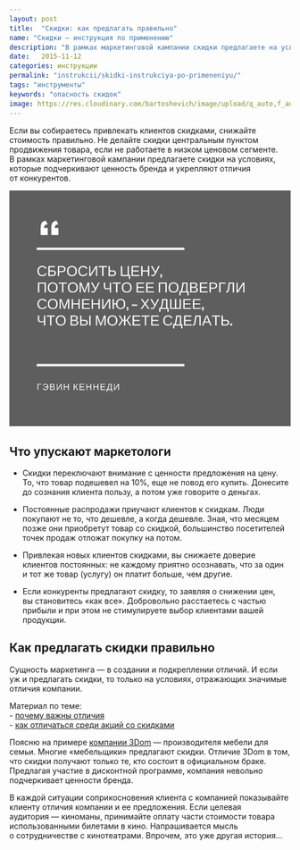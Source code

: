 ```yaml
---
layout: post
title:  "Cкидки: как предлагать правильно"
name: "Скидки — инструкция по применению"
description: "В рамках маркетинговой кампании скидки предлагаете на условиях, которые подчеркивают ценность бренда и укрепляют отличия от конкурентов."
date:   2015-11-12
categories: инструкции
permalink: "instrukcii/skidki-instrukciya-po-primeneniyu/"
tags: "инструменты"
keywords: "опасность скидок"
image: https://res.cloudinary.com/bartoshevich/image/upload/q_auto,f_auto/v1546021421/tizers/tizer-11.jpg
---
```


<p>Если вы&nbsp;собираетесь привлекать клиентов скидками, снижайте стоимость правильно. Не&nbsp;делайте скидки центральным пунктом продвижения товара, если не&nbsp;работаете в&nbsp;низком ценовом сегменте. В&nbsp;рамках маркетинговой кампании предлагаете скидки на&nbsp;условиях, которые подчеркивают ценность бренда и&nbsp;укрепляют отличия от&nbsp;конкурентов.</p>

<img src="/images/discount1.jpg" alt="скидки">

<h2>Что упускают маркетологи</h2>
<ul>
	<li>Скидки переключают внимание с&nbsp;ценности предложения на&nbsp;цену. То, что товар подешевел на&nbsp;10%, еще не&nbsp;повод его купить. Донесите до&nbsp;сознания клиента пользу, а&nbsp;потом уже говорите о&nbsp;деньгах.</li>
 </ul>
<ul>
	<li>Постоянные распродажи приучают клиентов к&nbsp;скидкам. Люди покупают не&nbsp;то, что дешевле, а&nbsp;когда дешевле. Зная, что месяцем позже они приобретут товар со&nbsp;скидкой, большинство посетителей точек продаж отложат покупку на&nbsp;потом.</li>
 </ul>
<ul>
	<li>Привлекая новых клиентов скидками, вы&nbsp;снижаете доверие клиентов постоянных: не&nbsp;каждому приятно осознавать, что за&nbsp;один и&nbsp;тот&nbsp;же товар (услугу) он&nbsp;платит больше, чем другие.</li>
 </ul>
<ul>
	<li>Если конкуренты предлагают скидку, то&nbsp;заявляя о&nbsp;снижении цен, вы&nbsp;становитесь «как все». Добровольно расстаетесь с&nbsp;частью прибыли и&nbsp;при этом не&nbsp;стимулируете выбор клиентами вашей продукции.</li>
 </ul>
 <h2>Как предлагать скидки правильно </h2>
<div class="with-side">
<p>Сущность маркетинга — в&nbsp;создании и&nbsp;подкреплении отличий. И&nbsp;если уж&nbsp;и&nbsp;предлагать скидки, то&nbsp;только на&nbsp;условиях, отражающих значимые отличия компании.</p>
<div class="side">
Материал по теме:<br/>
- <a href="/mnenie/2-idei-po-razvitiyu-marketinga/">почему важны отличия</a><br/>
- <a href="/mnenie/akcii-so-skidkami/">как <span>отличаться</span><span> среди</span><span> акций со&nbsp;</span><span>скидками</span></a>

</div>
</div>
<p>Поясню на&nbsp;примере <a href="/opyt/3dom-mebel-dlya-semi/">компании 3Dom</a>&nbsp;— производителя мебели для семьи. Многие «мебельщики» предлагают скидки. Отличие 3Dom в&nbsp;том, что скидки получают только&nbsp;те, кто состоит в&nbsp;официальном браке. Предлагая участие в&nbsp;дисконтной программе, компания невольно подчеркивает ценности бренда.</p>
<p>В&nbsp;каждой ситуации соприкосновения клиента с&nbsp;компанией показывайте клиенту отличия компании и&nbsp;ее&nbsp;предложения. Если целевая аудитория&nbsp;— киноманы, принимайте оплату части стоимости товара использованными билетами в&nbsp;кино. Напрашивается мысль о&nbsp;сотрудничестве с&nbsp;кинотеатрами. Впрочем, это уже другая история...</p>
